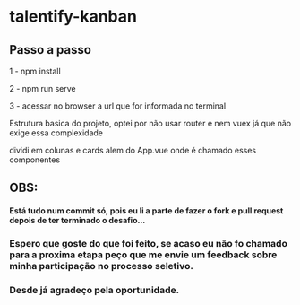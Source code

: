 # talentify-kanban

## Passo a passo

1 - npm install

2 - npm run serve

3 - acessar no browser a url que for informada no terminal

Estrutura basica do projeto, optei por não usar router e nem vuex já que não exige essa complexidade

dividi em colunas e cards alem do App.vue onde é chamado esses componentes

## OBS:
#### Está tudo num commit só, pois eu li a parte de fazer o fork e pull request depois de ter terminado o desafio...

### Espero que goste do que foi feito, se acaso eu não fo chamado para a proxima etapa peço que me envie um feedback sobre minha participação no processo seletivo.

### Desde já agradeço pela oportunidade.